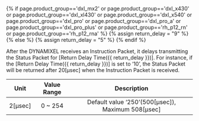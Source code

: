 {% if page.product_group=='dxl_mx2' or page.product_group=='dxl_x430' or page.product_group=='dxl_xl430' or page.product_group=='dxl_x540' or page.product_group=='dxl_pro' or page.product_group=='dxl_pro_a' or page.product_group=='dxl_pro_plus' or page.product_group=='rh_p12_rn' or page.product_group=='rh_p12_rna' %}
{% assign return_delay = "9" %}
{% else %}
{% assign return_delay = "5" %}
{% endif %}

After the DYNAMIXEL receives an Instruction Packet, it delays transmitting the Status Packet for [Return Delay Time({{ return_delay }})]. 
For instance, if the [Return Delay Time({{ return_delay }})] is set to ‘10’, the Status Packet will be returned after 20[μsec] when the Instruction Packet is received.

|Unit| Value Range    | Description     |
| :------------: | :------------: | :------------: |
| 2[μsec] | 0 ~ 254 | Default value ‘250’(500[μsec]), Maximum 508[μsec] |
